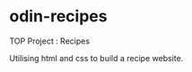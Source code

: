 # odin-recipes
<p> TOP Project : Recipes </p>
<p> Utilising html and css to build a recipe website.</p>